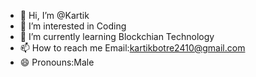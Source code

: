 - 👋 Hi, I’m @Kartik
- 👀 I’m interested in Coding 
- 🌱 I’m currently learning Blockchian Technology 
- 📫 How to reach me Email:kartikbotre2410@gmail.com
- 😄 Pronouns:Male


<!---
KB2410/KB2410 is a ✨ special ✨ repository because its `README.md` (this file) appears on your GitHub profile.
You can click the Preview link to take a look at your changes.
--->

